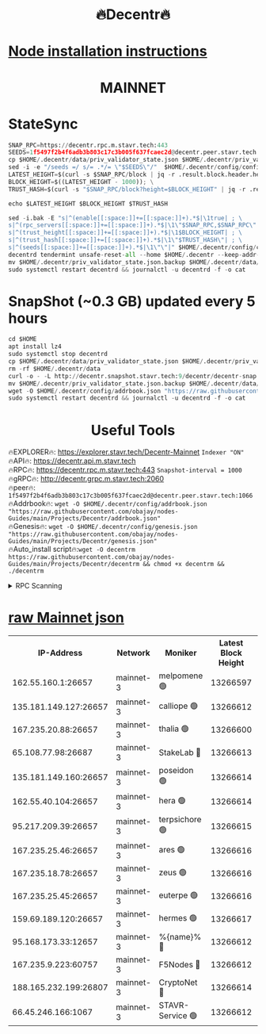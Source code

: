 <h1 align="center"> 🔥Decentr🔥</h1>

[Node installation instructions](https://github.com/obajay/nodes-Guides/tree/main/Projects/Decentr)
=
<h1 align="center"> MAINNET</h1>

# StateSync
```python
SNAP_RPC=https://decentr.rpc.m.stavr.tech:443
SEEDS=1f5497f2b4f6adb3b803c17c3b005f637fcaec2d@decentr.peer.stavr.tech:1066
cp $HOME/.decentr/data/priv_validator_state.json $HOME/.decentr/priv_validator_state.json.backup
sed -i -e "/seeds =/ s/= .*/= \"$SEEDS\"/"  $HOME/.decentr/config/config.toml
LATEST_HEIGHT=$(curl -s $SNAP_RPC/block | jq -r .result.block.header.height); \
BLOCK_HEIGHT=$((LATEST_HEIGHT - 1000)); \
TRUST_HASH=$(curl -s "$SNAP_RPC/block?height=$BLOCK_HEIGHT" | jq -r .result.block_id.hash)

echo $LATEST_HEIGHT $BLOCK_HEIGHT $TRUST_HASH

sed -i.bak -E "s|^(enable[[:space:]]+=[[:space:]]+).*$|\1true| ; \
s|^(rpc_servers[[:space:]]+=[[:space:]]+).*$|\1\"$SNAP_RPC,$SNAP_RPC\"| ; \
s|^(trust_height[[:space:]]+=[[:space:]]+).*$|\1$BLOCK_HEIGHT| ; \
s|^(trust_hash[[:space:]]+=[[:space:]]+).*$|\1\"$TRUST_HASH\"| ; \
s|^(seeds[[:space:]]+=[[:space:]]+).*$|\1\"\"|" $HOME/.decentr/config/config.toml
decentrd tendermint unsafe-reset-all --home $HOME/.decentr --keep-addr-book
mv $HOME/.decentr/priv_validator_state.json.backup $HOME/.decentr/data/priv_validator_state.json
sudo systemctl restart decentrd && journalctl -u decentrd -f -o cat
```
# SnapShot (~0.3 GB) updated every 5 hours
```python
cd $HOME
apt install lz4
sudo systemctl stop decentrd
cp $HOME/.decentr/data/priv_validator_state.json $HOME/.decentr/priv_validator_state.json.backup
rm -rf $HOME/.decentr/data
curl -o - -L http://decentr.snapshot.stavr.tech:9/decentr/decentr-snap.tar.lz4 | lz4 -c -d - | tar -x -C $HOME/.decentr --strip-components 2
mv $HOME/.decentr/priv_validator_state.json.backup $HOME/.decentr/data/priv_validator_state.json
wget -O $HOME/.decentr/config/addrbook.json "https://raw.githubusercontent.com/obajay/nodes-Guides/main/Projects/Decentr/addrbook.json"
sudo systemctl restart decentrd && journalctl -u decentrd -f -o cat
```

 <h1 align="center"> Useful Tools</h1>

🔥EXPLORER🔥:     https://explorer.stavr.tech/Decentr-Mainnet        `Indexer "ON"` \
🔥API🔥:          https://decentr.api.m.stavr.tech \
🔥RPC🔥:          https://decentr.rpc.m.stavr.tech:443              `Snapshot-interval = 1000` \
🔥gRPC🔥:         http://decentr.grpc.m.stavr.tech:2060 \
🔥peer🔥:         `1f5497f2b4f6adb3b803c17c3b005f637fcaec2d@decentr.peer.stavr.tech:1066` \
🔥Addrbook🔥:  `wget -O $HOME/.decentr/config/addrbook.json "https://raw.githubusercontent.com/obajay/nodes-Guides/main/Projects/Decentr/addrbook.json"` \
🔥Genesis🔥:  `wget -O $HOME/.decentr/config/genesis.json "https://raw.githubusercontent.com/obajay/nodes-Guides/main/Projects/Decentr/genesis.json"` \
🔥Auto_install script🔥:`wget -O decentrm https://raw.githubusercontent.com/obajay/nodes-Guides/main/Projects/Decentr/decentrm && chmod +x decentrm && ./decentrm`

<details>
<summary>RPC Scanning</summary>

<h2 align="center"> We scan nodes in real time every 4 hours. And we provide the final result of RPC endpoints.
We cannot influence the operation of these nodes in any way. </h2>


```python
If Voting Power is higher than 0 --> then the Node is a validator of the network and may be subject to attack and be a potential threat to the chain.
```
```python
We marked such validators with a red symbol
```

</details>

[raw Mainnet json](https://rpc-check.decentrm.stavr.tech/decentrm/rpc-decentrm-result.json)
=



<table><tr><th>IP-Address</th><th>Network</th><th>Moniker</th><th>Latest Block Height</th><th>Earliest Block Height</th><th>Catching Up</th><th>Tx Index</th><th>Voting Power</th><th>Scan Time</th></tr><tr><td>162.55.160.1:26657</td><td>mainnet-3</td><td>melpomene 🟢</td><td>13266597</td><td>1688950</td><td>False</td><td>on</td><td>0</td><td>2024-03-11T01:51:56.304892451UTC</td></tr><tr><td>135.181.149.127:26657</td><td>mainnet-3</td><td>calliope 🟢</td><td>13266612</td><td>1688950</td><td>False</td><td>on</td><td>0</td><td>2024-03-11T01:51:58.626596819UTC</td></tr><tr><td>167.235.20.88:26657</td><td>mainnet-3</td><td>thalia 🟢</td><td>13266600</td><td>1688950</td><td>False</td><td>on</td><td>0</td><td>2024-03-11T01:52:04.171125484UTC</td></tr><tr><td>65.108.77.98:26687</td><td>mainnet-3</td><td>StakeLab 🔴</td><td>13266613</td><td>1688950</td><td>False</td><td>on</td><td>5465449</td><td>2024-03-11T01:52:04.498119361UTC</td></tr><tr><td>135.181.149.160:26657</td><td>mainnet-3</td><td>poseidon 🟢</td><td>13266614</td><td>1688950</td><td>False</td><td>on</td><td>0</td><td>2024-03-11T01:52:08.900339016UTC</td></tr><tr><td>162.55.40.104:26657</td><td>mainnet-3</td><td>hera 🟢</td><td>13266614</td><td>1688950</td><td>False</td><td>on</td><td>0</td><td>2024-03-11T01:52:09.372100482UTC</td></tr><tr><td>95.217.209.39:26657</td><td>mainnet-3</td><td>terpsichore 🟢</td><td>13266615</td><td>1688950</td><td>False</td><td>on</td><td>0</td><td>2024-03-11T01:52:13.747336242UTC</td></tr><tr><td>167.235.25.46:26657</td><td>mainnet-3</td><td>ares 🟢</td><td>13266616</td><td>1688950</td><td>False</td><td>on</td><td>0</td><td>2024-03-11T01:52:18.037148774UTC</td></tr><tr><td>167.235.18.78:26657</td><td>mainnet-3</td><td>zeus 🟢</td><td>13266616</td><td>1688950</td><td>False</td><td>on</td><td>0</td><td>2024-03-11T01:52:20.267914218UTC</td></tr><tr><td>167.235.25.45:26657</td><td>mainnet-3</td><td>euterpe 🟢</td><td>13266616</td><td>1688950</td><td>False</td><td>on</td><td>0</td><td>2024-03-11T01:52:22.530715352UTC</td></tr><tr><td>159.69.189.120:26657</td><td>mainnet-3</td><td>hermes 🟢</td><td>13266617</td><td>1688950</td><td>False</td><td>on</td><td>0</td><td>2024-03-11T01:52:24.794316389UTC</td></tr><tr><td>95.168.173.33:12657</td><td>mainnet-3</td><td>%{name}% 🔴</td><td>13266612</td><td>8964001</td><td>False</td><td>on</td><td>4279937</td><td>2024-03-11T01:51:59.616084075UTC</td></tr><tr><td>167.235.9.223:60757</td><td>mainnet-3</td><td>F5Nodes 🔴</td><td>13266612</td><td>12380001</td><td>False</td><td>off</td><td>562</td><td>2024-03-11T01:51:59.840068983UTC</td></tr><tr><td>188.165.232.199:26807</td><td>mainnet-3</td><td>CryptoNet 🔴</td><td>13266614</td><td>13242001</td><td>False</td><td>off</td><td>916047</td><td>2024-03-11T01:52:09.167689291UTC</td></tr><tr><td>66.45.246.166:1067</td><td>mainnet-3</td><td>STAVR-Service 🟢</td><td>13266612</td><td>13264001</td><td>False</td><td>on</td><td>0</td><td>2024-03-11T01:51:59.162567811UTC</td></tr></table>
